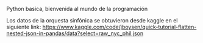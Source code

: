 Python basica, bienvenida al mundo de la programación


Los datos de la orquesta sinfónica se obtuvieron desde kaggle en el siguiente link:
https://www.kaggle.com/code/jboysen/quick-tutorial-flatten-nested-json-in-pandas/data?select=raw_nyc_phil.json
